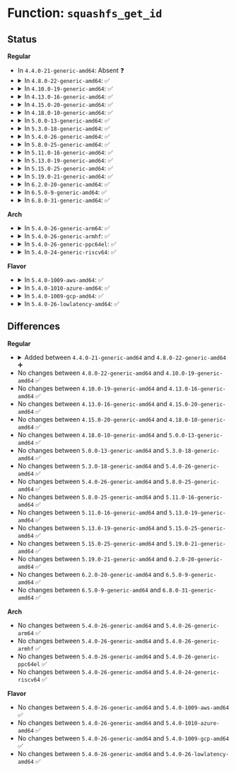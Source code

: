 # Function: <code>squashfs_get_id</code>

## Status
<b>Regular</b>
<ul>
<li>
In <code>4.4.0-21-generic-amd64</code>: Absent ❓
</li>
<li>
<details>
<summary>In <code>4.8.0-22-generic-amd64</code>: ✅</summary>

```c
int squashfs_get_id(struct super_block * sb, unsigned int index, unsigned int * id)
```

```json
{
  "name": "squashfs_get_id",
  "collision_type": "Unique Global",
  "inline_type": "No",
  "funcs": [
    {
      "addr": 18446744071582134096,
      "name": "squashfs_get_id",
      "external": true,
      "loc": "fs/squashfs/id.c:45",
      "file": "fs/squashfs/id.c",
      "inline": "seen, unknown",
      "caller_inline": [],
      "caller_func": [
        "fs/squashfs/inode.c:squashfs_read_inode",
        "fs/squashfs/inode.c:squashfs_read_inode"
      ]
    }
  ],
  "symbols": [
    {
      "addr": 18446744071582134096,
      "name": "squashfs_get_id",
      "section": ".text",
      "bind": "STB_GLOBAL",
      "size": 133
    }
  ]
}
```
</details>
</li>
<li>
<details>
<summary>In <code>4.10.0-19-generic-amd64</code>: ✅</summary>

```c
int squashfs_get_id(struct super_block * sb, unsigned int index, unsigned int * id)
```

```json
{
  "name": "squashfs_get_id",
  "collision_type": "Unique Global",
  "inline_type": "No",
  "funcs": [
    {
      "addr": 18446744071582223840,
      "name": "squashfs_get_id",
      "external": true,
      "loc": "fs/squashfs/id.c:45",
      "file": "fs/squashfs/id.c",
      "inline": "seen, unknown",
      "caller_inline": [],
      "caller_func": [
        "fs/squashfs/inode.c:squashfs_read_inode",
        "fs/squashfs/inode.c:squashfs_read_inode"
      ]
    }
  ],
  "symbols": [
    {
      "addr": 18446744071582223840,
      "name": "squashfs_get_id",
      "section": ".text",
      "bind": "STB_GLOBAL",
      "size": 133
    }
  ]
}
```
</details>
</li>
<li>
<details>
<summary>In <code>4.13.0-16-generic-amd64</code>: ✅</summary>

```c
int squashfs_get_id(struct super_block * sb, unsigned int index, unsigned int * id)
```

```json
{
  "name": "squashfs_get_id",
  "collision_type": "Unique Global",
  "inline_type": "No",
  "funcs": [
    {
      "addr": 18446744071582309040,
      "name": "squashfs_get_id",
      "external": true,
      "loc": "fs/squashfs/id.c:45",
      "file": "fs/squashfs/id.c",
      "inline": "seen, unknown",
      "caller_inline": [],
      "caller_func": [
        "fs/squashfs/inode.c:squashfs_read_inode",
        "fs/squashfs/inode.c:squashfs_read_inode"
      ]
    }
  ],
  "symbols": [
    {
      "addr": 18446744071582309040,
      "name": "squashfs_get_id",
      "section": ".text",
      "bind": "STB_GLOBAL",
      "size": 133
    }
  ]
}
```
</details>
</li>
<li>
<details>
<summary>In <code>4.15.0-20-generic-amd64</code>: ✅</summary>

```c
int squashfs_get_id(struct super_block * sb, unsigned int index, unsigned int * id)
```

```json
{
  "name": "squashfs_get_id",
  "collision_type": "Unique Global",
  "inline_type": "No",
  "funcs": [
    {
      "addr": 18446744071582458208,
      "name": "squashfs_get_id",
      "external": true,
      "loc": "fs/squashfs/id.c:45",
      "file": "fs/squashfs/id.c",
      "inline": "seen, unknown",
      "caller_inline": [],
      "caller_func": [
        "fs/squashfs/inode.c:squashfs_read_inode",
        "fs/squashfs/inode.c:squashfs_read_inode"
      ]
    }
  ],
  "symbols": [
    {
      "addr": 18446744071582458208,
      "name": "squashfs_get_id",
      "section": ".text",
      "bind": "STB_GLOBAL",
      "size": 133
    }
  ]
}
```
</details>
</li>
<li>
<details>
<summary>In <code>4.18.0-10-generic-amd64</code>: ✅</summary>

```c
int squashfs_get_id(struct super_block * sb, unsigned int index, unsigned int * id)
```

```json
{
  "name": "squashfs_get_id",
  "collision_type": "Unique Global",
  "inline_type": "No",
  "funcs": [
    {
      "addr": 18446744071582648928,
      "name": "squashfs_get_id",
      "external": true,
      "loc": "fs/squashfs/id.c:45",
      "file": "fs/squashfs/id.c",
      "inline": "seen, unknown",
      "caller_inline": [],
      "caller_func": [
        "fs/squashfs/inode.c:squashfs_read_inode",
        "fs/squashfs/inode.c:squashfs_read_inode"
      ]
    }
  ],
  "symbols": [
    {
      "addr": 18446744071582648928,
      "name": "squashfs_get_id",
      "section": ".text",
      "bind": "STB_GLOBAL",
      "size": 133
    }
  ]
}
```
</details>
</li>
<li>
<details>
<summary>In <code>5.0.0-13-generic-amd64</code>: ✅</summary>

```c
int squashfs_get_id(struct super_block * sb, unsigned int index, unsigned int * id)
```

```json
{
  "name": "squashfs_get_id",
  "collision_type": "Unique Global",
  "inline_type": "No",
  "funcs": [
    {
      "addr": 18446744071582750688,
      "name": "squashfs_get_id",
      "external": true,
      "loc": "fs/squashfs/id.c:45",
      "file": "fs/squashfs/id.c",
      "inline": "seen, unknown",
      "caller_inline": [],
      "caller_func": [
        "fs/squashfs/inode.c:squashfs_read_inode",
        "fs/squashfs/inode.c:squashfs_read_inode"
      ]
    }
  ],
  "symbols": [
    {
      "addr": 18446744071582750688,
      "name": "squashfs_get_id",
      "section": ".text",
      "bind": "STB_GLOBAL",
      "size": 133
    }
  ]
}
```
</details>
</li>
<li>
<details>
<summary>In <code>5.3.0-18-generic-amd64</code>: ✅</summary>

```c
int squashfs_get_id(struct super_block * sb, unsigned int index, unsigned int * id)
```

```json
{
  "name": "squashfs_get_id",
  "collision_type": "Unique Global",
  "inline_type": "No",
  "funcs": [
    {
      "addr": 18446744071582924944,
      "name": "squashfs_get_id",
      "external": true,
      "loc": "fs/squashfs/id.c:32",
      "file": "fs/squashfs/id.c",
      "inline": "seen, unknown",
      "caller_inline": [],
      "caller_func": [
        "fs/squashfs/inode.c:squashfs_read_inode",
        "fs/squashfs/inode.c:squashfs_read_inode"
      ]
    }
  ],
  "symbols": [
    {
      "addr": 18446744071582924944,
      "name": "squashfs_get_id",
      "section": ".text",
      "bind": "STB_GLOBAL",
      "size": 133
    }
  ]
}
```
</details>
</li>
<li>
<details>
<summary>In <code>5.4.0-26-generic-amd64</code>: ✅</summary>

```c
int squashfs_get_id(struct super_block * sb, unsigned int index, unsigned int * id)
```

```json
{
  "name": "squashfs_get_id",
  "collision_type": "Unique Global",
  "inline_type": "No",
  "funcs": [
    {
      "addr": 18446744071583031520,
      "name": "squashfs_get_id",
      "external": true,
      "loc": "fs/squashfs/id.c:32",
      "file": "fs/squashfs/id.c",
      "inline": "seen, unknown",
      "caller_inline": [],
      "caller_func": [
        "fs/squashfs/inode.c:squashfs_read_inode",
        "fs/squashfs/inode.c:squashfs_read_inode"
      ]
    }
  ],
  "symbols": [
    {
      "addr": 18446744071583031520,
      "name": "squashfs_get_id",
      "section": ".text",
      "bind": "STB_GLOBAL",
      "size": 133
    }
  ]
}
```
</details>
</li>
<li>
<details>
<summary>In <code>5.8.0-25-generic-amd64</code>: ✅</summary>

```c
int squashfs_get_id(struct super_block * sb, unsigned int index, unsigned int * id)
```

```json
{
  "name": "squashfs_get_id",
  "collision_type": "Unique Global",
  "inline_type": "No",
  "funcs": [
    {
      "addr": 18446744071583349376,
      "name": "squashfs_get_id",
      "external": true,
      "loc": "fs/squashfs/id.c:32",
      "file": "fs/squashfs/id.c",
      "inline": "seen, unknown",
      "caller_inline": [],
      "caller_func": [
        "fs/squashfs/inode.c:squashfs_read_inode",
        "fs/squashfs/inode.c:squashfs_read_inode"
      ]
    }
  ],
  "symbols": [
    {
      "addr": 18446744071583349376,
      "name": "squashfs_get_id",
      "section": ".text",
      "bind": "STB_GLOBAL",
      "size": 132
    }
  ]
}
```
</details>
</li>
<li>
<details>
<summary>In <code>5.11.0-16-generic-amd64</code>: ✅</summary>

```c
int squashfs_get_id(struct super_block * sb, unsigned int index, unsigned int * id)
```

```json
{
  "name": "squashfs_get_id",
  "collision_type": "Unique Global",
  "inline_type": "No",
  "funcs": [
    {
      "addr": 18446744071583465712,
      "name": "squashfs_get_id",
      "external": true,
      "loc": "fs/squashfs/id.c:32",
      "file": "fs/squashfs/id.c",
      "inline": "seen, unknown",
      "caller_inline": [],
      "caller_func": [
        "fs/squashfs/inode.c:squashfs_read_inode",
        "fs/squashfs/inode.c:squashfs_read_inode"
      ]
    }
  ],
  "symbols": [
    {
      "addr": 18446744071583465712,
      "name": "squashfs_get_id",
      "section": ".text",
      "bind": "STB_GLOBAL",
      "size": 150
    }
  ]
}
```
</details>
</li>
<li>
<details>
<summary>In <code>5.13.0-19-generic-amd64</code>: ✅</summary>

```c
int squashfs_get_id(struct super_block * sb, unsigned int index, unsigned int * id)
```

```json
{
  "name": "squashfs_get_id",
  "collision_type": "Unique Global",
  "inline_type": "No",
  "funcs": [
    {
      "addr": 18446744071583487904,
      "name": "squashfs_get_id",
      "external": true,
      "loc": "fs/squashfs/id.c:32",
      "file": "fs/squashfs/id.c",
      "inline": "seen, unknown",
      "caller_inline": [],
      "caller_func": [
        "fs/squashfs/inode.c:squashfs_read_inode",
        "fs/squashfs/inode.c:squashfs_read_inode"
      ]
    }
  ],
  "symbols": [
    {
      "addr": 18446744071583487904,
      "name": "squashfs_get_id",
      "section": ".text",
      "bind": "STB_GLOBAL",
      "size": 150
    }
  ]
}
```
</details>
</li>
<li>
<details>
<summary>In <code>5.15.0-25-generic-amd64</code>: ✅</summary>

```c
int squashfs_get_id(struct super_block * sb, unsigned int index, unsigned int * id)
```

```json
{
  "name": "squashfs_get_id",
  "collision_type": "Unique Global",
  "inline_type": "No",
  "funcs": [
    {
      "addr": 18446744071583842352,
      "name": "squashfs_get_id",
      "external": true,
      "loc": "fs/squashfs/id.c:32",
      "file": "fs/squashfs/id.c",
      "inline": "seen, unknown",
      "caller_inline": [],
      "caller_func": [
        "fs/squashfs/inode.c:squashfs_read_inode",
        "fs/squashfs/inode.c:squashfs_read_inode"
      ]
    }
  ],
  "symbols": [
    {
      "addr": 18446744071583842352,
      "name": "squashfs_get_id",
      "section": ".text",
      "bind": "STB_GLOBAL",
      "size": 149
    }
  ]
}
```
</details>
</li>
<li>
<details>
<summary>In <code>5.19.0-21-generic-amd64</code>: ✅</summary>

```c
int squashfs_get_id(struct super_block * sb, unsigned int index, unsigned int * id)
```

```json
{
  "name": "squashfs_get_id",
  "collision_type": "Unique Global",
  "inline_type": "No",
  "funcs": [
    {
      "addr": 18446744071584411072,
      "name": "squashfs_get_id",
      "external": true,
      "loc": "fs/squashfs/id.c:32",
      "file": "fs/squashfs/id.c",
      "inline": "seen, unknown",
      "caller_inline": [],
      "caller_func": [
        "fs/squashfs/inode.c:squashfs_read_inode",
        "fs/squashfs/inode.c:squashfs_read_inode"
      ]
    }
  ],
  "symbols": [
    {
      "addr": 18446744071584411072,
      "name": "squashfs_get_id",
      "section": ".text",
      "bind": "STB_GLOBAL",
      "size": 179
    }
  ]
}
```
</details>
</li>
<li>
<details>
<summary>In <code>6.2.0-20-generic-amd64</code>: ✅</summary>

```c
int squashfs_get_id(struct super_block * sb, unsigned int index, unsigned int * id)
```

```json
{
  "name": "squashfs_get_id",
  "collision_type": "Unique Global",
  "inline_type": "No",
  "funcs": [
    {
      "addr": 18446744071585069040,
      "name": "squashfs_get_id",
      "external": true,
      "loc": "fs/squashfs/id.c:32",
      "file": "fs/squashfs/id.c",
      "inline": "seen, unknown",
      "caller_inline": [],
      "caller_func": [
        "fs/squashfs/inode.c:squashfs_read_inode",
        "fs/squashfs/inode.c:squashfs_read_inode"
      ]
    }
  ],
  "symbols": [
    {
      "addr": 18446744071585069040,
      "name": "squashfs_get_id",
      "section": ".text",
      "bind": "STB_GLOBAL",
      "size": 179
    }
  ]
}
```
</details>
</li>
<li>
<details>
<summary>In <code>6.5.0-9-generic-amd64</code>: ✅</summary>

```c
int squashfs_get_id(struct super_block * sb, unsigned int index, unsigned int * id)
```

```json
{
  "name": "squashfs_get_id",
  "collision_type": "Unique Global",
  "inline_type": "No",
  "funcs": [
    {
      "addr": 18446744071585298384,
      "name": "squashfs_get_id",
      "external": true,
      "loc": "fs/squashfs/id.c:32",
      "file": "fs/squashfs/id.c",
      "inline": "seen, unknown",
      "caller_inline": [],
      "caller_func": [
        "fs/squashfs/inode.c:squashfs_read_inode",
        "fs/squashfs/inode.c:squashfs_read_inode"
      ]
    }
  ],
  "symbols": [
    {
      "addr": 18446744071585298384,
      "name": "squashfs_get_id",
      "section": ".text",
      "bind": "STB_GLOBAL",
      "size": 179
    }
  ]
}
```
</details>
</li>
<li>
<details>
<summary>In <code>6.8.0-31-generic-amd64</code>: ✅</summary>

```c
int squashfs_get_id(struct super_block * sb, unsigned int index, unsigned int * id)
```

```json
{
  "name": "squashfs_get_id",
  "collision_type": "Unique Global",
  "inline_type": "No",
  "funcs": [
    {
      "addr": 18446744071585532208,
      "name": "squashfs_get_id",
      "external": true,
      "loc": "fs/squashfs/id.c:32",
      "file": "fs/squashfs/id.c",
      "inline": "seen, unknown",
      "caller_inline": [],
      "caller_func": [
        "fs/squashfs/inode.c:squashfs_read_inode",
        "fs/squashfs/inode.c:squashfs_read_inode"
      ]
    }
  ],
  "symbols": [
    {
      "addr": 18446744071585532208,
      "name": "squashfs_get_id",
      "section": ".text",
      "bind": "STB_GLOBAL",
      "size": 179
    }
  ]
}
```
</details>
</li>
</ul>
<b>Arch</b>
<ul>
<li>
<details>
<summary>In <code>5.4.0-26-generic-arm64</code>: ✅</summary>

```c
int squashfs_get_id(struct super_block * sb, unsigned int index, unsigned int * id)
```

```json
{
  "name": "squashfs_get_id",
  "collision_type": "Unique Global",
  "inline_type": "No",
  "funcs": [
    {
      "addr": 18446603336494727664,
      "name": "squashfs_get_id",
      "external": true,
      "loc": "fs/squashfs/id.c:32",
      "file": "fs/squashfs/id.c",
      "inline": "seen, unknown",
      "caller_inline": [],
      "caller_func": [
        "fs/squashfs/inode.c:squashfs_read_inode",
        "fs/squashfs/inode.c:squashfs_read_inode"
      ]
    }
  ],
  "symbols": [
    {
      "addr": 18446603336494727664,
      "name": "squashfs_get_id",
      "section": ".text",
      "bind": "STB_GLOBAL",
      "size": 160
    }
  ]
}
```
</details>
</li>
<li>
<details>
<summary>In <code>5.4.0-26-generic-armhf</code>: ✅</summary>

```c
int squashfs_get_id(struct super_block * sb, unsigned int index, unsigned int * id)
```

```json
{
  "name": "squashfs_get_id",
  "collision_type": "Unique Global",
  "inline_type": "No",
  "funcs": [
    {
      "addr": 3228162688,
      "name": "squashfs_get_id",
      "external": true,
      "loc": "fs/squashfs/id.c:32",
      "file": "fs/squashfs/id.c",
      "inline": "seen, unknown",
      "caller_inline": [],
      "caller_func": [
        "fs/squashfs/inode.c:squashfs_read_inode",
        "fs/squashfs/inode.c:squashfs_read_inode"
      ]
    }
  ],
  "symbols": [
    {
      "addr": 3228162688,
      "name": "squashfs_get_id",
      "section": ".text",
      "bind": "STB_GLOBAL",
      "size": 164
    }
  ]
}
```
</details>
</li>
<li>
<details>
<summary>In <code>5.4.0-26-generic-ppc64el</code>: ✅</summary>

```c
int squashfs_get_id(struct super_block * sb, unsigned int index, unsigned int * id)
```

```json
{
  "name": "squashfs_get_id",
  "collision_type": "Unique Global",
  "inline_type": "No",
  "funcs": [
    {
      "addr": 13835058055288550720,
      "name": "squashfs_get_id",
      "external": true,
      "loc": "fs/squashfs/id.c:32",
      "file": "fs/squashfs/id.c",
      "inline": "seen, unknown",
      "caller_inline": [],
      "caller_func": [
        "fs/squashfs/inode.c:squashfs_read_inode",
        "fs/squashfs/inode.c:squashfs_read_inode"
      ]
    }
  ],
  "symbols": [
    {
      "addr": 13835058055288550720,
      "name": "squashfs_get_id",
      "section": ".text",
      "bind": "STB_GLOBAL",
      "size": 172
    }
  ]
}
```
</details>
</li>
<li>
<details>
<summary>In <code>5.4.0-24-generic-riscv64</code>: ✅</summary>

```c
int squashfs_get_id(struct super_block * sb, unsigned int index, unsigned int * id)
```

```json
{
  "name": "squashfs_get_id",
  "collision_type": "Unique Global",
  "inline_type": "No",
  "funcs": [
    {
      "addr": 18446743936274075018,
      "name": "squashfs_get_id",
      "external": true,
      "loc": "fs/squashfs/id.c:32",
      "file": "fs/squashfs/id.c",
      "inline": "seen, unknown",
      "caller_inline": [],
      "caller_func": [
        "fs/squashfs/inode.c:squashfs_read_inode",
        "fs/squashfs/inode.c:squashfs_read_inode"
      ]
    }
  ],
  "symbols": [
    {
      "addr": 18446743936274075018,
      "name": "squashfs_get_id",
      "section": ".text",
      "bind": "STB_GLOBAL",
      "size": 116
    }
  ]
}
```
</details>
</li>
</ul>
<b>Flavor</b>
<ul>
<li>
<details>
<summary>In <code>5.4.0-1009-aws-amd64</code>: ✅</summary>

```c
int squashfs_get_id(struct super_block * sb, unsigned int index, unsigned int * id)
```

```json
{
  "name": "squashfs_get_id",
  "collision_type": "Unique Global",
  "inline_type": "No",
  "funcs": [
    {
      "addr": 18446744071583000256,
      "name": "squashfs_get_id",
      "external": true,
      "loc": "fs/squashfs/id.c:32",
      "file": "fs/squashfs/id.c",
      "inline": "seen, unknown",
      "caller_inline": [],
      "caller_func": [
        "fs/squashfs/inode.c:squashfs_read_inode",
        "fs/squashfs/inode.c:squashfs_read_inode"
      ]
    }
  ],
  "symbols": [
    {
      "addr": 18446744071583000256,
      "name": "squashfs_get_id",
      "section": ".text",
      "bind": "STB_GLOBAL",
      "size": 133
    }
  ]
}
```
</details>
</li>
<li>
<details>
<summary>In <code>5.4.0-1010-azure-amd64</code>: ✅</summary>

```c
int squashfs_get_id(struct super_block * sb, unsigned int index, unsigned int * id)
```

```json
{
  "name": "squashfs_get_id",
  "collision_type": "Unique Global",
  "inline_type": "No",
  "funcs": [
    {
      "addr": 18446744071582937408,
      "name": "squashfs_get_id",
      "external": true,
      "loc": "fs/squashfs/id.c:32",
      "file": "fs/squashfs/id.c",
      "inline": "seen, unknown",
      "caller_inline": [],
      "caller_func": [
        "fs/squashfs/inode.c:squashfs_read_inode",
        "fs/squashfs/inode.c:squashfs_read_inode"
      ]
    }
  ],
  "symbols": [
    {
      "addr": 18446744071582937408,
      "name": "squashfs_get_id",
      "section": ".text",
      "bind": "STB_GLOBAL",
      "size": 133
    }
  ]
}
```
</details>
</li>
<li>
<details>
<summary>In <code>5.4.0-1009-gcp-amd64</code>: ✅</summary>

```c
int squashfs_get_id(struct super_block * sb, unsigned int index, unsigned int * id)
```

```json
{
  "name": "squashfs_get_id",
  "collision_type": "Unique Global",
  "inline_type": "No",
  "funcs": [
    {
      "addr": 18446744071582988864,
      "name": "squashfs_get_id",
      "external": true,
      "loc": "fs/squashfs/id.c:32",
      "file": "fs/squashfs/id.c",
      "inline": "seen, unknown",
      "caller_inline": [],
      "caller_func": [
        "fs/squashfs/inode.c:squashfs_read_inode",
        "fs/squashfs/inode.c:squashfs_read_inode"
      ]
    }
  ],
  "symbols": [
    {
      "addr": 18446744071582988864,
      "name": "squashfs_get_id",
      "section": ".text",
      "bind": "STB_GLOBAL",
      "size": 133
    }
  ]
}
```
</details>
</li>
<li>
<details>
<summary>In <code>5.4.0-26-lowlatency-amd64</code>: ✅</summary>

```c
int squashfs_get_id(struct super_block * sb, unsigned int index, unsigned int * id)
```

```json
{
  "name": "squashfs_get_id",
  "collision_type": "Unique Global",
  "inline_type": "No",
  "funcs": [
    {
      "addr": 18446744071583078000,
      "name": "squashfs_get_id",
      "external": true,
      "loc": "fs/squashfs/id.c:32",
      "file": "fs/squashfs/id.c",
      "inline": "seen, unknown",
      "caller_inline": [],
      "caller_func": [
        "fs/squashfs/inode.c:squashfs_read_inode",
        "fs/squashfs/inode.c:squashfs_read_inode"
      ]
    }
  ],
  "symbols": [
    {
      "addr": 18446744071583078000,
      "name": "squashfs_get_id",
      "section": ".text",
      "bind": "STB_GLOBAL",
      "size": 133
    }
  ]
}
```
</details>
</li>
</ul>

## Differences
<b>Regular</b>
<ul>
<li>
<details>
<summary>Added between <code>4.4.0-21-generic-amd64</code> and <code>4.8.0-22-generic-amd64</code> ➕</summary>

```c
int squashfs_get_id(struct super_block * sb, unsigned int index, unsigned int * id)
```
</details>
</li>
<li>
No changes between <code>4.8.0-22-generic-amd64</code> and <code>4.10.0-19-generic-amd64</code> ✅
</li>
<li>
No changes between <code>4.10.0-19-generic-amd64</code> and <code>4.13.0-16-generic-amd64</code> ✅
</li>
<li>
No changes between <code>4.13.0-16-generic-amd64</code> and <code>4.15.0-20-generic-amd64</code> ✅
</li>
<li>
No changes between <code>4.15.0-20-generic-amd64</code> and <code>4.18.0-10-generic-amd64</code> ✅
</li>
<li>
No changes between <code>4.18.0-10-generic-amd64</code> and <code>5.0.0-13-generic-amd64</code> ✅
</li>
<li>
No changes between <code>5.0.0-13-generic-amd64</code> and <code>5.3.0-18-generic-amd64</code> ✅
</li>
<li>
No changes between <code>5.3.0-18-generic-amd64</code> and <code>5.4.0-26-generic-amd64</code> ✅
</li>
<li>
No changes between <code>5.4.0-26-generic-amd64</code> and <code>5.8.0-25-generic-amd64</code> ✅
</li>
<li>
No changes between <code>5.8.0-25-generic-amd64</code> and <code>5.11.0-16-generic-amd64</code> ✅
</li>
<li>
No changes between <code>5.11.0-16-generic-amd64</code> and <code>5.13.0-19-generic-amd64</code> ✅
</li>
<li>
No changes between <code>5.13.0-19-generic-amd64</code> and <code>5.15.0-25-generic-amd64</code> ✅
</li>
<li>
No changes between <code>5.15.0-25-generic-amd64</code> and <code>5.19.0-21-generic-amd64</code> ✅
</li>
<li>
No changes between <code>5.19.0-21-generic-amd64</code> and <code>6.2.0-20-generic-amd64</code> ✅
</li>
<li>
No changes between <code>6.2.0-20-generic-amd64</code> and <code>6.5.0-9-generic-amd64</code> ✅
</li>
<li>
No changes between <code>6.5.0-9-generic-amd64</code> and <code>6.8.0-31-generic-amd64</code> ✅
</li>
</ul>
<b>Arch</b>
<ul>
<li>
No changes between <code>5.4.0-26-generic-amd64</code> and <code>5.4.0-26-generic-arm64</code> ✅
</li>
<li>
No changes between <code>5.4.0-26-generic-amd64</code> and <code>5.4.0-26-generic-armhf</code> ✅
</li>
<li>
No changes between <code>5.4.0-26-generic-amd64</code> and <code>5.4.0-26-generic-ppc64el</code> ✅
</li>
<li>
No changes between <code>5.4.0-26-generic-amd64</code> and <code>5.4.0-24-generic-riscv64</code> ✅
</li>
</ul>
<b>Flavor</b>
<ul>
<li>
No changes between <code>5.4.0-26-generic-amd64</code> and <code>5.4.0-1009-aws-amd64</code> ✅
</li>
<li>
No changes between <code>5.4.0-26-generic-amd64</code> and <code>5.4.0-1010-azure-amd64</code> ✅
</li>
<li>
No changes between <code>5.4.0-26-generic-amd64</code> and <code>5.4.0-1009-gcp-amd64</code> ✅
</li>
<li>
No changes between <code>5.4.0-26-generic-amd64</code> and <code>5.4.0-26-lowlatency-amd64</code> ✅
</li>
</ul>
